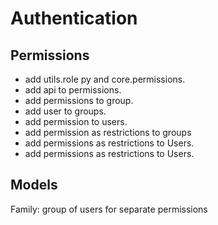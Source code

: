 # Authentication

## Permissions
- add utils.role py and core.permissions.
- add api to permissions.
- add permissions to group.
- add user to groups.
- add permission to users.
- add permission as restrictions to groups
- add permissions as restrictions to Users.
- add permissions as restrictions to Users.

## Models
 Family: group of users for separate permissions


